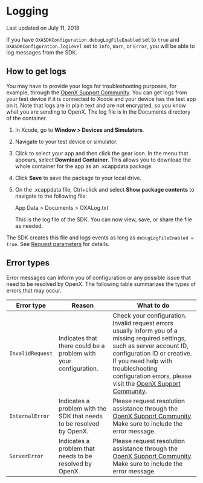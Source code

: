 Logging
=======

Last updated on July 11, 2018

If you have `OXASDKConfiguration.debugLogFileEnabled` set to `true` and `OXASDKConfiguration.logLevel` set to `Info`, `Warn`, or `Error`, you will be able to log messages from the SDK.

How to get logs
---------------

You may have to provide your logs for troubleshooting purposes, for example, through the [OpenX Support Community](https://community.openx.com/s/). You can get logs from your test device if it is connected to Xcode and your device has the test app on it. Note that logs are in plain text and are not encrypted, so you know what you are sending to OpenX. The log file is in the Documents directory of the container.

1.  In Xcode, go to **Window \> Devices and Simulators**.
2.  Navigate to your test device or simulator.
3.  Click to select your app and then click the gear icon. In the menu
    that appears, select **Download Container**. This allows you to
    download the whole container for the app as an .xcappdata package.
4.  Click **Save** to save the package to your local drive.
5.  On the .xcappdata file, Ctrl+click and select **Show package contents** to navigate to the following file:

    App Data \> Documents \> OXALog.txt
    
    This is the log file of the SDK. You can now view, save, or share the file as needed.

The SDK creates this file and logs events as long as
`debugLogFileEnabled = true`. See [Request parameters](ios-sdk-parameters.md) for details.

Error types
-----------

Error messages can inform you of configuration or any possible issue that need to be resolved by OpenX. The following table summarizes the types of errors that may occur.

|Error type         |Reason                                                                 |What to do|
|-------------------|-----------------------------------------------------------------------|-----------|
|`InvalidRequest`   |Indicates that there could be a problem with your configuration.       |Check your configuration. Invalid request errors usually inform you of a missing required settings, such as server account ID, configuration ID or creative. If you need help with troubleshooting configuration errors, please visit the [OpenX Support Community](https://community.openx.com/s/).|
|`InternalError`    |Indicates a problem with the SDK that needs to be resolved by OpenX.   |Please request resolution assistance through the [OpenX Support Community](https://community.openx.com/s/). Make sure to include the error message.|
|`ServerError`      |Indicates a problem that needs to be resolved by OpenX.                |Please request resolution assistance through the [OpenX Support Community](https://community.openx.com/s/). Make sure to include the error message.|

